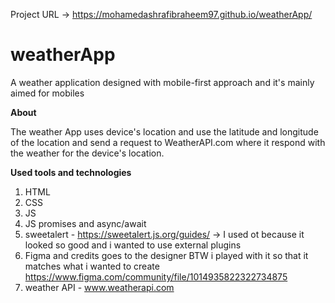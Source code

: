 Project URL -> https://mohamedashrafibraheem97.github.io/weatherApp/  
# weatherApp
A weather application designed with mobile-first approach and it's mainly aimed for mobiles 

**About** 

The weather App uses device's location and use the latitude and longitude of the location and send a request to WeatherAPI.com where it respond with the weather 
for the device's location. 

**Used tools and technologies**
1. HTML
2. CSS
3. JS
4. JS promises and async/await
5. sweetalert - https://sweetalert.js.org/guides/ -> I used ot because it looked so good and i wanted to use external plugins 
6. Figma and credits goes to the designer BTW i played with it so that it matches what i wanted to create https://www.figma.com/community/file/1014935822322734875
7. weather API - www.weatherapi.com

